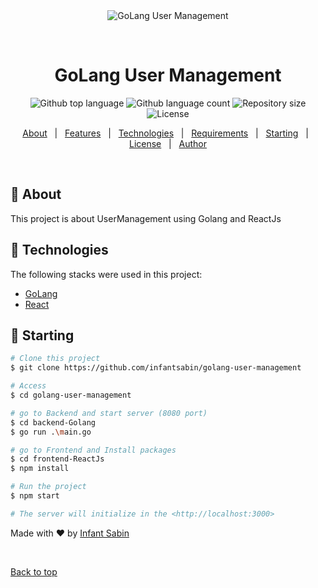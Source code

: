 <div align="center" id="top"> 
  <img src="https://miro.medium.com/max/920/1*CdjOgfolLt_GNJYBzI-1QQ.jpeg" alt="GoLang User Management" />

  &#xa0;

  <!-- <a href="https://golangusermanagement.netlify.app">Demo</a> -->
</div>

<h1 align="center">GoLang User Management</h1>

<p align="center">
  <img alt="Github top language" src="https://img.shields.io/github/languages/top/infantsabin/golang-user-management?color=56BEB8">

  <img alt="Github language count" src="https://img.shields.io/github/languages/count/infantsabin/golang-user-management?color=56BEB8">

  <img alt="Repository size" src="https://img.shields.io/github/repo-size/infantsabin/golang-user-management?color=56BEB8">

  <img alt="License" src="https://img.shields.io/github/license/infantsabin/golang-user-management?color=56BEB8">

  <!-- <img alt="Github issues" src="https://img.shields.io/github/issues/infantsabin/golang-user-management?color=56BEB8" /> -->

  <!-- <img alt="Github forks" src="https://img.shields.io/github/forks/infantsabin/golang-user-management?color=56BEB8" /> -->

  <!-- <img alt="Github stars" src="https://img.shields.io/github/stars/infantsabin/golang-user-management?color=56BEB8" /> -->
</p>

<!-- Status -->

<!-- <h4 align="center"> 
	🚧  GoLang User Management 🚀 Under construction...  🚧
</h4> 

<hr> -->

<p align="center">
  <a href="#dart-about">About</a> &#xa0; | &#xa0; 
  <a href="#sparkles-features">Features</a> &#xa0; | &#xa0;
  <a href="#rocket-technologies">Technologies</a> &#xa0; | &#xa0;
  <a href="#white_check_mark-requirements">Requirements</a> &#xa0; | &#xa0;
  <a href="#checkered_flag-starting">Starting</a> &#xa0; | &#xa0;
  <a href="#memo-license">License</a> &#xa0; | &#xa0;
  <a href="https://github.com/infantsabin" target="_blank">Author</a>
</p>

<br>

## :dart: About ##

This project is about UserManagement using Golang and ReactJs

## :rocket: Technologies ##

The following stacks were used in this project:

- [GoLang](https://golang.org/)
- [React](https://pt-br.reactjs.org/)


## :checkered_flag: Starting ##

```bash
# Clone this project
$ git clone https://github.com/infantsabin/golang-user-management

# Access
$ cd golang-user-management

# go to Backend and start server (8080 port)
$ cd backend-Golang
$ go run .\main.go

# go to Frontend and Install packages
$ cd frontend-ReactJs
$ npm install

# Run the project
$ npm start

# The server will initialize in the <http://localhost:3000>
```

Made with :heart: by <a href="https://github.com/infantsabin" target="_blank">Infant Sabin</a>

&#xa0;

<a href="#top">Back to top</a>
